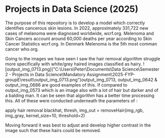 # Projects in Data Science (2025)

The purpose of this repository is to develop a model which correctly identifies cancerous skin lesions.
In 2022, approximately 331,722 new cases of melanoma were diagnosed worldwide, wcrf.org.
Melenoma and Skin Cancers account around 60,000 deaths per year according to Skin Cancer Statistics wcrf.org.
In Denmark Melenoma is the 5th most comman cancer who.org.

Going to the images we have seen I saw the hair removal algorithm struggle more specifically with white/grey haired images classified as hairy.
![output_img_0713.png]("C:\Users\Peter\Documents\Data Science\Semester 2 - Projects in Data Science\Mandatory Assignment\2025-FYP-groupE\result\output_img_0713.png")output_img_0713, output_img_0642 & output_img_0686 are good examples of this. If compared to output_img_0573 which is an image also with a lot of hair but darker and of a balding man.
It can be seen that algorithm has a better time processing this. All of these were conducted underneath the parameters of :


apply hair removal
blackhat, thresh, img_out = removeHair(img_rgb, img_gray, kernel_size=10, threshold=2)


Moving forward it was best to adjust and develop higher contrast in the image such that these hairs could be removed. 













